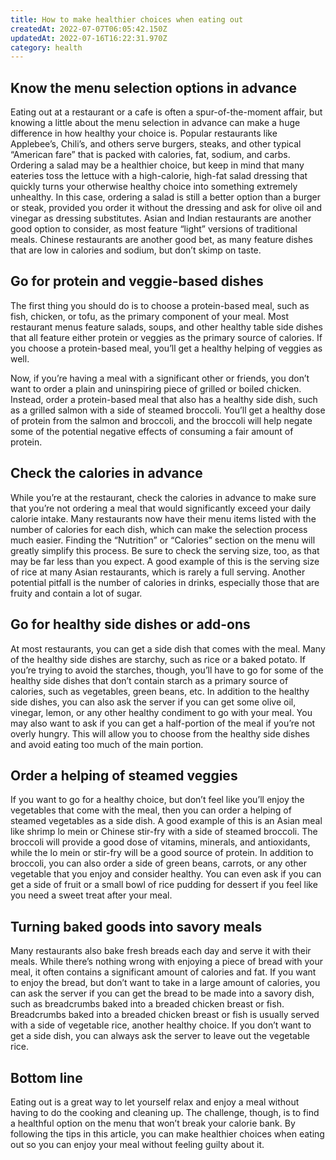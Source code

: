 ```yaml
---
title: How to make healthier choices when eating out
createdAt: 2022-07-07T06:05:42.150Z
updatedAt: 2022-07-16T16:22:31.970Z
category: health
---
```


## Know the menu selection options in advance

Eating out at a restaurant or a cafe is often a spur-of-the-moment affair, but knowing a little about the menu selection in advance can make a huge difference in how healthy your choice is. Popular restaurants like Applebee’s, Chili’s, and others serve burgers, steaks, and other typical “American fare” that is packed with calories, fat, sodium, and carbs. Ordering a salad may be a healthier choice, but keep in mind that many eateries toss the lettuce with a high-calorie, high-fat salad dressing that quickly turns your otherwise healthy choice into something extremely unhealthy.
In this case, ordering a salad is still a better option than a burger or steak, provided you order it without the dressing and ask for olive oil and vinegar as dressing substitutes. Asian and Indian restaurants are another good option to consider, as most feature “light” versions of traditional meals. Chinese restaurants are another good bet, as many feature dishes that are low in calories and sodium, but don’t skimp on taste.

## Go for protein and veggie-based dishes

The first thing you should do is to choose a protein-based meal, such as fish, chicken, or tofu, as the primary component of your meal. Most restaurant menus feature salads, soups, and other healthy table side dishes that all feature either protein or veggies as the primary source of calories. If you choose a protein-based meal, you’ll get a healthy helping of veggies as well.

Now, if you’re having a meal with a significant other or friends, you don’t want to order a plain and uninspiring piece of grilled or boiled chicken. Instead, order a protein-based meal that also has a healthy side dish, such as a grilled salmon with a side of steamed broccoli. You’ll get a healthy dose of protein from the salmon and broccoli, and the broccoli will help negate some of the potential negative effects of consuming a fair amount of protein.

## Check the calories in advance

While you’re at the restaurant, check the calories in advance to make sure that you’re not ordering a meal that would significantly exceed your daily calorie intake. Many restaurants now have their menu items listed with the number of calories for each dish, which can make the selection process much easier.
Finding the “Nutrition” or “Calories” section on the menu will greatly simplify this process. Be sure to check the serving size, too, as that may be far less than you expect. A good example of this is the serving size of rice at many Asian restaurants, which is rarely a full serving. Another potential pitfall is the number of calories in drinks, especially those that are fruity and contain a lot of sugar.

## Go for healthy side dishes or add-ons

At most restaurants, you can get a side dish that comes with the meal. Many of the healthy side dishes are starchy, such as rice or a baked potato. If you’re trying to avoid the starches, though, you’ll have to go for some of the healthy side dishes that don’t contain starch as a primary source of calories, such as vegetables, green beans, etc.
In addition to the healthy side dishes, you can also ask the server if you can get some olive oil, vinegar, lemon, or any other healthy condiment to go with your meal. You may also want to ask if you can get a half-portion of the meal if you’re not overly hungry. This will allow you to choose from the healthy side dishes and avoid eating too much of the main portion.

## Order a helping of steamed veggies

If you want to go for a healthy choice, but don’t feel like you’ll enjoy the vegetables that come with the meal, then you can order a helping of steamed vegetables as a side dish. A good example of this is an Asian meal like shrimp lo mein or Chinese stir-fry with a side of steamed broccoli. The broccoli will provide a good dose of vitamins, minerals, and antioxidants, while the lo mein or stir-fry will be a good source of protein.
In addition to broccoli, you can also order a side of green beans, carrots, or any other vegetable that you enjoy and consider healthy. You can even ask if you can get a side of fruit or a small bowl of rice pudding for dessert if you feel like you need a sweet treat after your meal.

## Turning baked goods into savory meals

Many restaurants also bake fresh breads each day and serve it with their meals. While there’s nothing wrong with enjoying a piece of bread with your meal, it often contains a significant amount of calories and fat. If you want to enjoy the bread, but don’t want to take in a large amount of calories, you can ask the server if you can get the bread to be made into a savory dish, such as breadcrumbs baked into a breaded chicken breast or fish.
Breadcrumbs baked into a breaded chicken breast or fish is usually served with a side of vegetable rice, another healthy choice. If you don’t want to get a side dish, you can always ask the server to leave out the vegetable rice.

## Bottom line

Eating out is a great way to let yourself relax and enjoy a meal without having to do the cooking and cleaning up. The challenge, though, is to find a healthful option on the menu that won’t break your calorie bank. By following the tips in this article, you can make healthier choices when eating out so you can enjoy your meal without feeling guilty about it.

